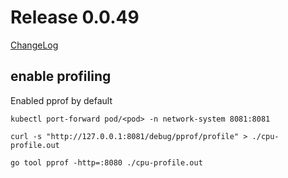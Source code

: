 # Release 0.0.49

[ChangeLog](https://github.com/sdcio/config-server/releases)

## enable profiling

Enabled pprof by default

```
kubectl port-forward pod/<pod> -n network-system 8081:8081

curl -s "http://127.0.0.1:8081/debug/pprof/profile" > ./cpu-profile.out

go tool pprof -http=:8080 ./cpu-profile.out
```
